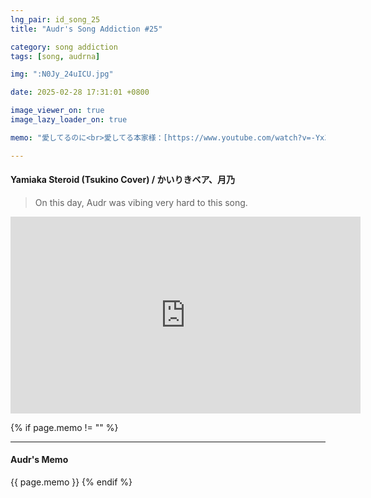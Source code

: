 ```yaml
---
lng_pair: id_song_25
title: "Audr's Song Addiction #25"

category: song addiction
tags: [song, audrna]

img: ":N0Jy_24uICU.jpg"

date: 2025-02-28 17:31:01 +0800

image_viewer_on: true
image_lazy_loader_on: true

memo: "愛してるのに<br>愛してる本家様：[https://www.youtube.com/watch?v=-Yx3LcfBbHs](https://www.youtube.com/watch?v=-Yx3LcfBbHs)"

---
```


<!-- outline-start -->
#### Yamiaka Steroid (Tsukino Cover) / かいりきベア、月乃
<!-- outline-end -->

> On this day, Audr was vibing very hard to this song.

<iframe
  width="560"
  height="315"
  src="https://www.youtube.com/embed/N0Jy_24uICU"
  title="YouTube video player"
  frameborder="0"
  allow="accelerometer; clipboard-write; encrypted-media; gyroscope; picture-in-picture; web-share"
  referrerpolicy="strict-origin-when-cross-origin"
  allowfullscreen
  data-align="center"
></iframe>

{% if page.memo != "" %}
<hr>

#### Audr's Memo

{{ page.memo }}
{% endif %}

